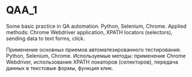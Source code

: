 # QAA_1
Some basic practice in QA automation.
Python, Selenium, Chrome.
Applied methods: Chrome Webdriver application, XPATH locators (selectors), sending data to text forms, click.

Применение основных приемов автоматезированного тестирования.
Python, Selenium, Chrome.
Используемые методы: применение Chrome Webdriver, использование XPATH локаторов (селекторов), передача данных в текстовые формы, функция клик.
